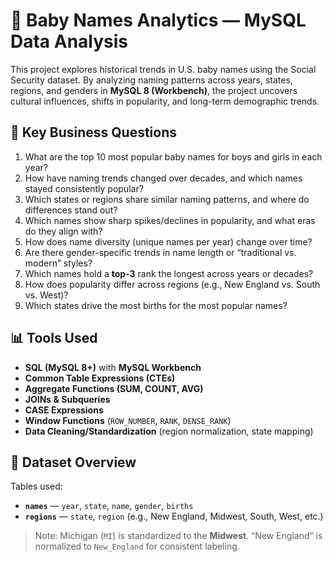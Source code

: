 # 👶 Baby Names Analytics — MySQL Data Analysis

This project explores historical trends in U.S. baby names using the Social Security dataset. By analyzing naming patterns across years, states, regions, and genders in **MySQL 8 (Workbench)**, the project uncovers cultural influences, shifts in popularity, and long-term demographic trends.

## 🧠 Key Business Questions
1. What are the top 10 most popular baby names for boys and girls in each year?
2. How have naming trends changed over decades, and which names stayed consistently popular?
3. Which states or regions share similar naming patterns, and where do differences stand out?
4. Which names show sharp spikes/declines in popularity, and what eras do they align with?
5. How does name diversity (unique names per year) change over time?
6. Are there gender-specific trends in name length or “traditional vs. modern” styles?
7. Which names hold a **top-3** rank the longest across years or decades?
8. How does popularity differ across regions (e.g., New England vs. South vs. West)?
9. Which states drive the most births for the most popular names?

## 📊 Tools Used
- **SQL (MySQL 8+)** with **MySQL Workbench**
- **Common Table Expressions (CTEs)**
- **Aggregate Functions (SUM, COUNT, AVG)**
- **JOINs & Subqueries**
- **CASE Expressions**
- **Window Functions** (`ROW_NUMBER`, `RANK`, `DENSE_RANK`)
- **Data Cleaning/Standardization** (region normalization, state mapping)

## 📂 Dataset Overview
Tables used:
- **`names`** — `year`, `state`, `name`, `gender`, `births`
- **`regions`** — `state`, `region` (e.g., New England, Midwest, South, West, etc.)

> Note: Michigan (`MI`) is standardized to the **Midwest**. “New England” is normalized to `New_England` for consistent labeling.

